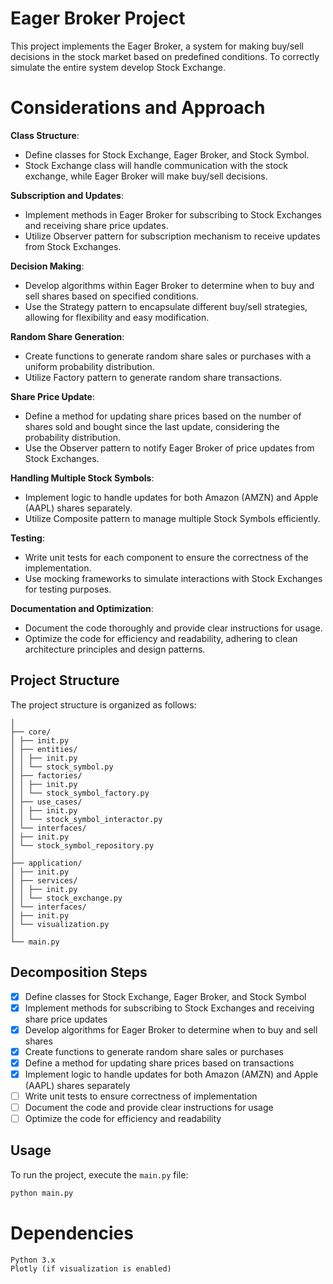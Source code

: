# Eager Broker Project

This project implements the Eager Broker, a system for making buy/sell decisions in the stock market based on predefined conditions. To correctly simulate the entire system develop Stock Exchange.

# Considerations and Approach

**Class Structure**:
- Define classes for Stock Exchange, Eager Broker, and Stock Symbol.
- Stock Exchange class will handle communication with the stock exchange, while Eager Broker will make buy/sell decisions.

**Subscription and Updates**:
- Implement methods in Eager Broker for subscribing to Stock Exchanges and receiving share price updates.
- Utilize Observer pattern for subscription mechanism to receive updates from Stock Exchanges.

**Decision Making**:
- Develop algorithms within Eager Broker to determine when to buy and sell shares based on specified conditions.
- Use the Strategy pattern to encapsulate different buy/sell strategies, allowing for flexibility and easy modification.

**Random Share Generation**:
- Create functions to generate random share sales or purchases with a uniform probability distribution.
- Utilize Factory pattern to generate random share transactions.

**Share Price Update**:
- Define a method for updating share prices based on the number of shares sold and bought since the last update, considering the probability distribution.
- Use the Observer pattern to notify Eager Broker of price updates from Stock Exchanges.
  
**Handling Multiple Stock Symbols**:
- Implement logic to handle updates for both Amazon (AMZN) and Apple (AAPL) shares separately.
- Utilize Composite pattern to manage multiple Stock Symbols efficiently.
  
**Testing**:
- Write unit tests for each component to ensure the correctness of the implementation.
- Use mocking frameworks to simulate interactions with Stock Exchanges for testing purposes.

**Documentation and Optimization**:
- Document the code thoroughly and provide clear instructions for usage.
- Optimize the code for efficiency and readability, adhering to clean architecture principles and design patterns.

## Project Structure

The project structure is organized as follows:
```
│
├── core/
│ ├── init.py
│ ├── entities/
│ │ ├── init.py
│ │ └── stock_symbol.py
│ ├── factories/
│ │ ├── init.py
│ │ └── stock_symbol_factory.py
│ ├── use_cases/
│ │ ├── init.py
│ │ └── stock_symbol_interactor.py
│ └── interfaces/
│ ├── init.py
│ └── stock_symbol_repository.py
│
├── application/
│ ├── init.py
│ ├── services/
│ │ ├── init.py
│ │ └── stock_exchange.py
│ └── interfaces/
│ ├── init.py
│ └── visualization.py
│
└── main.py
```

## Decomposition Steps

- [x] Define classes for Stock Exchange, Eager Broker, and Stock Symbol
- [x] Implement methods for subscribing to Stock Exchanges and receiving share price updates
- [x] Develop algorithms for Eager Broker to determine when to buy and sell shares
- [x] Create functions to generate random share sales or purchases
- [x] Define a method for updating share prices based on transactions
- [x] Implement logic to handle updates for both Amazon (AMZN) and Apple (AAPL) shares separately
- [ ] Write unit tests to ensure correctness of implementation
- [ ] Document the code and provide clear instructions for usage
- [ ] Optimize the code for efficiency and readability

## Usage

To run the project, execute the `main.py` file:

```bash
python main.py
```

# Dependencies

```
Python 3.x
Plotly (if visualization is enabled)
```
